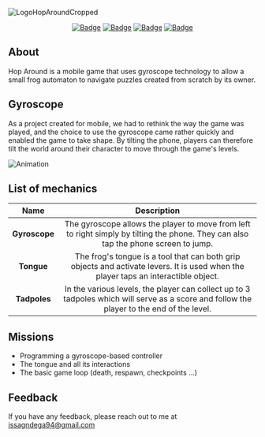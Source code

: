 ![LogoHopAroundCropped](https://github.com/IssaGandega/HopAround/assets/60429644/1a5c44c6-10a7-45d0-873a-55d4d7a15e06)

<div align="center">

[![Badge](https://img.shields.io/badge/Build_Date-24.04.22-blue)]()
[![Badge](https://img.shields.io/badge/Game_Version-1.0-red)]()
[![Badge](https://img.shields.io/badge/Difficulty-5/10-green)]()
[![Badge](https://img.shields.io/badge/Core_Dynamic-Gyroscope-yellow)]()

</div>

## About

Hop Around is a mobile game that uses gyroscope technology to allow a small frog automaton to navigate puzzles created from scratch by its owner.

## Gyroscope

As a project created for mobile, we had to rethink the way the game was played, and the choice to use the gyroscope came rather quickly and enabled the game to take shape. By tilting the phone, players can therefore tilt the world around their character to move through the game's levels.

![Animation](https://github.com/IssaGandega/HopAround/assets/60429644/56f4beb8-de37-4785-b5ef-4be58b17450d)

## List of mechanics

| Name             | Description     |
| :--:|:------:|
| **Gyroscope** | The gyroscope allows the player to move from left to right simply by tilting the phone. They can also tap the phone screen to jump. |
| **Tongue** | The frog's tongue is a tool that can both grip objects and activate levers. It is used when the player taps an interactible object. 
| **Tadpoles** | In the various levels, the player can collect up to 3 tadpoles which will serve as a score and follow the player to the end of the level. |

## Missions

- Programming a gyroscope-based controller
- The tongue and all its interactions
- The basic game loop (death, respawn, checkpoints ...)

## Feedback

If you have any feedback, please reach out to me at issagndega94@gmail.com

